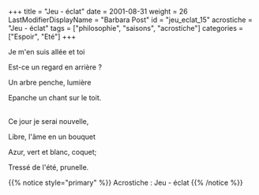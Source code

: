+++
title = "Jeu - éclat"
date = 2001-08-31
weight = 26
LastModifierDisplayName = "Barbara Post"
id = "jeu_eclat_15"
acrostiche = "Jeu - éclat"
tags = ["philosophie", "saisons", "acrostiche"]
categories = ["Espoir", "Eté"]
+++

Je m'en suis allée et toi

Est-ce un regard en arrière ?

Un arbre penche, lumière

Epanche un chant sur le toit.

 \
Ce jour je serai nouvelle,

Libre, l'âme en un bouquet

Azur, vert et blanc, coquet;

Tressé de l'été, prunelle.

{{% notice style="primary" %}}
Acrostiche : Jeu - éclat
{{% /notice %}}
